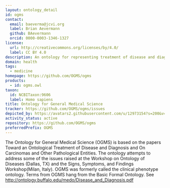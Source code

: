 ```yaml
---
layout: ontology_detail
id: ogms
contact:
  email: baeverma@jcvi.org
  label: Brian Aevermann
  github: BAevermann
  orcid: 0000-0003-1346-1327
license:
  url: http://creativecommons.org/licenses/by/4.0/
  label: CC BY 4.0
description: An ontology for representing treatment of disease and diagnosis and on carcinomas and other pathological entities
domain: health
tags:
  - medicine
homepage: https://github.com/OGMS/ogms
products:
  - id: ogms.owl
taxon:
  id: NCBITaxon:9606
  label: Homo sapiens
title: Ontology for General Medical Science
tracker: https://github.com/OGMS/ogms/issues
depicted_by: https://avatars2.githubusercontent.com/u/12973154?s=200&v=4
activity_status: active
repository: https://github.com/OGMS/ogms
preferredPrefix: OGMS
---
```


The Ontology for General Medical Science (OGMS) is based on the papers Toward an Ontological Treatment of Disease and Diagnosis and On Carcinomas and Other Pathological Entities. The ontology attempts to address some of the issues raised at the Workshop on Ontology of Diseases (Dallas, TX) and the Signs, Symptoms, and Findings Workshop(Milan, Italy). OGMS was formerly called the clinical phenotype ontology. Terms from OGMS hang from the Basic Formal Ontology. See http://ontology.buffalo.edu/medo/Disease_and_Diagnosis.pdf
